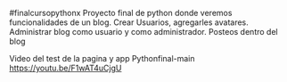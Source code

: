 #finalcursopythonx
Proyecto final de python donde veremos funcionalidades de un blog.
Crear Usuarios, agregarles avatares.
Administrar blog como usuario y como administrador.
Posteos dentro del blog

Video del test de la pagina y app Pythonfinal-main https://youtu.be/F1wAT4uCjgU